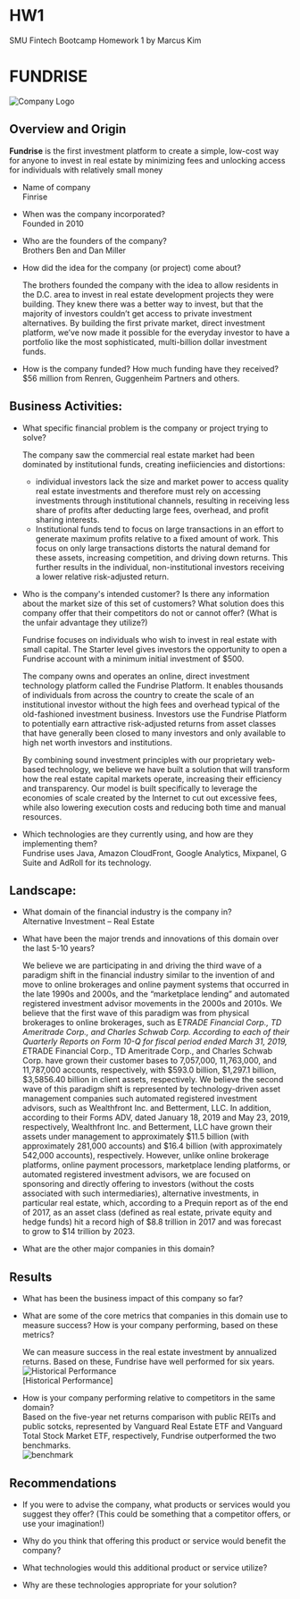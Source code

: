 # HW1
SMU Fintech Bootcamp Homework 1 by Marcus Kim

# FUNDRISE

![Company Logo](FR_Logo.png)  
## Overview and Origin

**Fundrise** is the first investment platform to create a simple, low-cost way for anyone to invest in real estate by minimizing fees and unlocking access for individuals with relatively small money

* Name of company   
Finrise 

* When was the company incorporated?   
Founded in 2010   
* Who are the founders of the company?  
Brothers Ben and Dan Miller   
* How did the idea for the company (or project) come about?    

  The brothers founded the company with the idea to allow residents in the D.C. area to invest in real estate development projects they were building. They knew there was a better way to invest, but that the majority of investors couldn’t get access to private investment alternatives. By building the first private market, direct investment platform, we’ve now made it possible for the everyday investor to have a portfolio like the most sophisticated, multi-billion dollar investment funds.   
* How is the company funded? How much funding have they received?   
  $56 million from Renren, Guggenheim Partners and others. 



## Business Activities:

- What specific financial problem is the company or project trying to solve?   

  The company saw the commercial real estate market had been dominated by institutional funds, creating inefiiciencies and distortions:   
  - individual investors lack the size and market power to access quality real estate investments and therefore must rely on accessing investments through institutional channels, resulting in receiving less share of profits after deducting large fees, overhead, and profit sharing interests.  
  - Institutional funds tend to focus on large transactions in an effort to generate maximum profits relative to a fixed amount of work. This focus on only large transactions distorts the natural demand for these assets, increasing competition, and driving down returns. This further results in the individual, non-institutional investors receiving a lower relative risk-adjusted return.

* Who is the company's intended customer?  Is there any information about the market size of this set of customers?
What solution does this company offer that their competitors do not or cannot offer? (What is the unfair advantage they utilize?)   
   
  Fundrise focuses on individuals who wish to invest in real estate with small capital. The Starter level gives investors the opportunity to open a Fundrise account with a minimum initial investment of $500.   
     
  The company owns and operates an online, direct investment technology platform called the Fundrise Platform. It enables thousands of individuals from across the country to create the scale of an institutional investor without the high fees and overhead typical of the old-fashioned investment business.  Investors use the Fundrise Platform to potentially earn attractive risk-adjusted returns from asset classes that have generally been closed to many investors and only available to high net worth investors and institutions.

  By combining sound investment principles with our proprietary web-based technology, we believe we have built a solution that will transform how the real estate capital markets operate, increasing their efficiency and transparency. Our model is built specifically to leverage the economies of scale created by the Internet to cut out excessive fees, while also lowering execution costs and reducing both time and manual resources.



* Which technologies are they currently using, and how are they implementing them?   
Fundrise uses Java, Amazon CloudFront, Google Analytics, Mixpanel, G Suite and AdRoll for its technology.



## Landscape:

* What domain of the financial industry is the company in?   
Alternative Investment – Real Estate

* What have been the major trends and innovations of this domain over the last 5-10 years?   

  We believe we are participating in and driving the third wave of a paradigm shift in the financial industry similar to the invention of and move to online brokerages and online payment systems that occurred in the late 1990s and 2000s, and the “marketplace lending” and automated registered investment advisor movements in the 2000s and 2010s.
  We believe that the first wave of this paradigm was from physical brokerages to online brokerages, such as E*TRADE Financial Corp., TD Ameritrade Corp., and Charles Schwab Corp. According to each of their Quarterly Reports on Form 10-Q for fiscal period ended March 31, 2019, E*TRADE Financial Corp., TD Ameritrade Corp., and Charles Schwab Corp. have grown their customer bases to 7,057,000, 11,763,000, and 11,787,000 accounts, respectively, with $593.0 billion, $1,297.1 billion, $3,5856.40 billion in client assets, respectively.
  We believe the second wave of this paradigm shift is represented by technology-driven asset management companies such automated registered investment advisors, such as Wealthfront Inc. and Betterment, LLC. In addition, according to their Forms ADV, dated January 18, 2019 and May 23, 2019, respectively, Wealthfront Inc. and Betterment, LLC have grown their assets under management to approximately $11.5 billion (with approximately 281,000 accounts) and $16.4 billion (with approximately 542,000 accounts), respectively.
  However, unlike online brokerage platforms, online payment processors, marketplace lending platforms, or automated registered investment advisors, we are focused on sponsoring and directly offering to investors (without the costs associated with such intermediaries), alternative investments, in particular real estate, which, according to a Prequin report as of the end of 2017, as an asset class (defined as real estate, private equity and hedge funds) hit a record high of $8.8 trillion in 2017 and was forecast to grow to $14 trillion by 2023.


* What are the other major companies in this domain?


## Results

* What has been the business impact of this company so far?

* What are some of the core metrics that companies in this domain use to measure success? How is your company performing, based on these metrics?   

  We can measure success in the real estate investment by annualized returns. Based on these, Fundrise have well performed for six years.   
![Historical Performance](Fundrise_historical_performance.png)   
[Historical Performance]



* How is your company performing relative to competitors in the same domain?   
Based on the five-year net returns comparison with public REITs and public sotcks, represented by Vanguard Real Estate ETF and Vanguard Total Stock Market ETF, respectively, Fundrise outperformed the two benchmarks.   
![benchmark](Fundrise_5_year_Net_Return_Comparison.png)    


## Recommendations

* If you were to advise the company, what products or services would you suggest they offer? (This could be something that a competitor offers, or use your imagination!)

* Why do you think that offering this product or service would benefit the company?

* What technologies would this additional product or service utilize?

* Why are these technologies appropriate for your solution?
```

